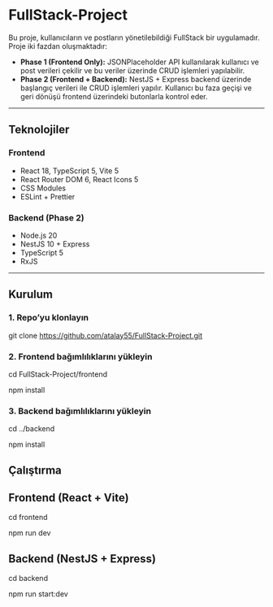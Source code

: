 # FullStack-Project

Bu proje, kullanıcıların ve postların yönetilebildiği FullStack bir uygulamadır.  
Proje iki fazdan oluşmaktadır:

- **Phase 1 (Frontend Only):** JSONPlaceholder API kullanılarak kullanıcı ve post verileri çekilir ve bu veriler üzerinde CRUD işlemleri yapılabilir.  
- **Phase 2 (Frontend + Backend):** NestJS + Express backend üzerinde başlangıç verileri ile CRUD işlemleri yapılır. Kullanıcı bu faza geçişi ve geri dönüşü frontend üzerindeki butonlarla kontrol eder.

---

## Teknolojiler

### Frontend
- React 18, TypeScript 5, Vite 5  
- React Router DOM 6, React Icons 5  
- CSS Modules  
- ESLint + Prettier  

### Backend (Phase 2)
- Node.js 20  
- NestJS 10 + Express  
- TypeScript 5  
- RxJS  

---

## Kurulum

### 1. Repo’yu klonlayın
  git clone https://github.com/atalay55/FullStack-Project.git

### 2. Frontend bağımlılıklarını yükleyin
  cd FullStack-Project/frontend
  
  npm install


### 3. Backend bağımlılıklarını yükleyin
  cd ../backend 
  
  npm install


## Çalıştırma

## Frontend (React + Vite)
  cd frontend
  
  npm run dev

## Backend (NestJS + Express)
  cd backend
  
  npm run start:dev



  
